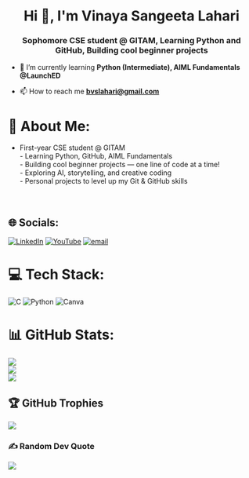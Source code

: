 <h1 align="center">Hi 👋, I'm Vinaya Sangeeta Lahari</h1>
<h3 align="center">Sophomore CSE student @ GITAM, Learning Python and GitHub, Building cool beginner projects</h3>

- 🌱 I’m currently learning **Python (Intermediate), AIML Fundamentals @LaunchED**

- 📫 How to reach me **bvslahari@gmail.com**

# 💫 About Me:
- First-year CSE student @ GITAM<br>- Learning Python, GitHub, AIML Fundamentals <br>-  Building cool beginner projects — one line of code at a time!<br>- Exploring AI, storytelling, and creative coding<br>- Personal projects to level up my Git & GitHub skills<br><br><br>


## 🌐 Socials:
[![LinkedIn](https://img.shields.io/badge/LinkedIn-%230077B5.svg?logo=linkedin&logoColor=white)](https://linkedin.com/in/vinaya-sangeeta-lahari-baswa-027892316/) [![YouTube](https://img.shields.io/badge/YouTube-%23FF0000.svg?logo=YouTube&logoColor=white)](https://youtube.com/@UCwwdsRu38RC6zO_ZizkERjg) [![email](https://img.shields.io/badge/Email-D14836?logo=gmail&logoColor=white)](mailto:bvslahari@gmail.com) 

# 💻 Tech Stack:
![C](https://img.shields.io/badge/c-%2300599C.svg?style=for-the-badge&logo=c&logoColor=white) ![Python](https://img.shields.io/badge/python-3670A0?style=for-the-badge&logo=python&logoColor=ffdd54) ![Canva](https://img.shields.io/badge/Canva-%2300C4CC.svg?style=for-the-badge&logo=Canva&logoColor=white)
# 📊 GitHub Stats:
![](https://github-readme-stats.vercel.app/api?username=bvslahari007&theme=dark&hide_border=false&include_all_commits=false&count_private=false)<br/>
![](https://nirzak-streak-stats.vercel.app/?user=bvslahari007&theme=dark&hide_border=false)<br/>
![](https://github-readme-stats.vercel.app/api/top-langs/?username=bvslahari007&theme=dark&hide_border=false&include_all_commits=false&count_private=false&layout=compact)

## 🏆 GitHub Trophies
![](https://github-profile-trophy.vercel.app/?username=bvslahari007&theme=radical&no-frame=false&no-bg=true&margin-w=4)

### ✍️ Random Dev Quote
![](https://quotes-github-readme.vercel.app/api?type=horizontal&theme=radical)

<!-- Proudly created with GPRM ( https://gprm.itsvg.in ) -->
